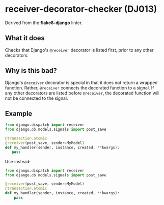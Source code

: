 # receiver-decorator-checker (DJ013)

Derived from the **flake8-django** linter.

## What it does
Checks that Django's `@receiver` decorator is listed first, prior to
any other decorators.

## Why is this bad?
Django's `@receiver` decorator is special in that it does not return
a wrapped function. Rather, `@receiver` connects the decorated function
to a signal. If any other decorators are listed before `@receiver`,
the decorated function will not be connected to the signal.

## Example
```python
from django.dispatch import receiver
from django.db.models.signals import post_save

@transaction.atomic
@receiver(post_save, sender=MyModel)
def my_handler(sender, instance, created, **kwargs):
   pass
```

Use instead:
```python
from django.dispatch import receiver
from django.db.models.signals import post_save

@receiver(post_save, sender=MyModel)
@transaction.atomic
def my_handler(sender, instance, created, **kwargs):
    pass
```